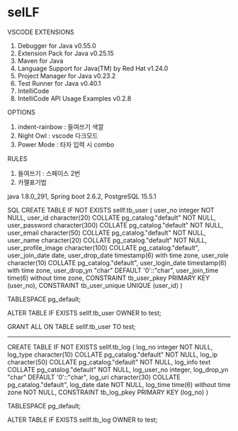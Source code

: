 # selLF


VSCODE EXTENSIONS

1. Debugger for Java v0.55.0
2. Extension Pack for Java v0.25.15
3. Maven for Java
4. Language Support for Java(TM) by Red Hat v1.24.0
5. Project Manager for Java v0.23.2
6. Test Runner for Java v0.40.1
7. IntelliCode
8. IntelliCode API Usage Examples v0.2.8

OPTIONS
1. indent-rainbow : 들여쓰기 색깔
2. Night Owl : vscode 다크모드
3. Power Mode : 타자 입력 시 combo

RULES
1. 들여쓰기 : 스페이스 2번
2. 카멜표기법

java 1.8.0_291, Spring boot 2.6.2, PostgreSQL 15.5.1




SQL
CREATE TABLE IF NOT EXISTS sellf.tb_user
(
    user_no integer NOT NULL,
    user_id character(20) COLLATE pg_catalog."default" NOT NULL,
    user_password character(300) COLLATE pg_catalog."default" NOT NULL,
    user_email character(50) COLLATE pg_catalog."default" NOT NULL,
    user_name character(20) COLLATE pg_catalog."default" NOT NULL,
    user_profile_image character(100) COLLATE pg_catalog."default",
    user_join_date date,
    user_drop_date timestamp(6) with time zone,
    user_role character(10) COLLATE pg_catalog."default",
    user_login_date timestamp(6) with time zone,
    user_drop_yn "char" DEFAULT '0'::"char",
    user_join_time time(6) without time zone,
    CONSTRAINT tb_user_pkey PRIMARY KEY (user_no),
    CONSTRAINT tb_user_unique UNIQUE (user_id)
)

TABLESPACE pg_default;

ALTER TABLE IF EXISTS sellf.tb_user
    OWNER to test;

GRANT ALL ON TABLE sellf.tb_user TO test;

----------------------------------------
CREATE TABLE IF NOT EXISTS sellf.tb_log
(
    log_no integer NOT NULL,
    log_type character(10) COLLATE pg_catalog."default" NOT NULL,
    log_ip character(50) COLLATE pg_catalog."default" NOT NULL,
    log_info text COLLATE pg_catalog."default" NOT NULL,
    log_user_no integer,
    log_drop_yn "char" DEFAULT '0'::"char",
    log_uri character(30) COLLATE pg_catalog."default",
    log_date date NOT NULL,
    log_time time(6) without time zone NOT NULL,
    CONSTRAINT tb_log_pkey PRIMARY KEY (log_no)
)

TABLESPACE pg_default;

ALTER TABLE IF EXISTS sellf.tb_log
    OWNER to test;